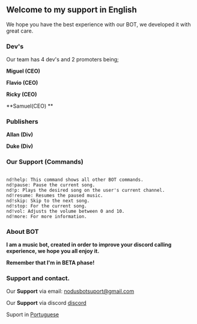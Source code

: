 ## Welcome to my support in English

We hope you have the best experience with our BOT, we developed it with great care.


### Dev's

Our team has 4 dev's and 2 promoters being;

**Miguel (CEO)**

**Flavio (CEO)**

**Ricky (CEO)**

**Samuel(CEO) **

### Publishers

**Allan (Div)**

**Duke (Div)**


### Our Support (Commands)


```Commands

nd!help: This command shows all other BOT commands.
nd!pause: Pause the current song.
nd!p: Plays the desired song on the user's current channel.
nd!resume: Resumes the paused music.
nd!skip: Skip to the next song.
nd!stop: For the current song.
nd!vol: Adjusts the volume between 0 and 10.
nd!more: For more information.

```


### About BOT

**I am a music bot, created in order to improve your discord calling experience, we hope you all enjoy it.**

**Remember that I'm in BETA phase!**


### Support and contact.

Our **Support** via email: nodusbotsuport@gmail.com


Our **Support** via discord [discord](https://discord.gg/wUrqFhF)

Suport in [Portuguese](https://bit.ly/32F5TJh)
